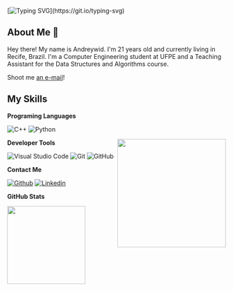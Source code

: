 [![Typing SVG](https://readme-typing-svg.herokuapp.com?font=Rodada+Varela&color=FFFFFF&size=32&center=true&vCenter=true&width=720&height=50&lines=Hi%2C+I'm+Andreywid+Souza💻!;Welcome+to+my+GitHub+profile!)](https://git.io/typing-svg)

## About Me :wave:

Hey there! My name is Andreywid. I'm 21 years old and currently living in Recife, Brazil.
I'm a Computer Engineering student at UFPE and a Teaching Assistant for the Data Structures and Algorithms course.

Shoot me [an e-mail](mailto:andreywid@gmail.com)! 

 ## My Skills

 **Programing Languages**
 
![C++](https://img.shields.io/badge/C%2B%2B-00599C?style=flat&logo=c%2B%2B)
![Python](https://img.shields.io/badge/Python-FFD43B?style=flat&logo=python)

<img align= "right" width= "250" src= "https://cdna.artstation.com/p/assets/images/images/068/457/252/original/dany-jauregui-neon-shadow-omen-spray-gif.gif?1697839230"/>

**Developer Tools**

![Visual Studio Code](https://img.shields.io/badge/-Visual%20Studio%20Code-333333?style=flat&logo=visual-studio-code&logoColor=007ACC)
![Git](https://img.shields.io/badge/-Git-333333?style=flat&logo=git)
![GitHub](https://img.shields.io/badge/-GitHub-333333?style=flat&logo=github)

**Contact Me**

[![Github](https://img.shields.io/badge/-Github-333?style=flat&logo=Github&logoColor=white)](https://github.com/Andreywid)
[![Linkedin](https://img.shields.io/badge/-LinkedIn-blue?style=flat&logo=Linkedin&logoColor=white)](https://www.linkedin.com/in/andreywid-souza-85554b233/)

**GitHub Stats**

<a href="https://github.com/Andreywid" title="Status Andreywid">
  <img height="180em" src="https://github-readme-stats.vercel.app/api?username=Andreywid&theme=dracula&show_icons=true" />
</a>
